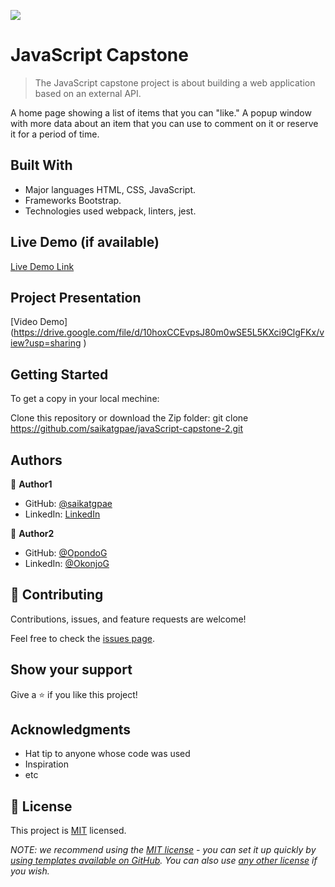 ![](https://img.shields.io/badge/Microverse-blueviolet)

# JavaScript Capstone

> The JavaScript capstone project is about building a web application based on an external API.

A home page showing a list of items that you can "like."
A popup window with more data about an item that you can use to comment on it or reserve it for a period of time.

## Built With

- Major languages HTML, CSS, JavaScript.
- Frameworks Bootstrap.
- Technologies used webpack, linters, jest.

## Live Demo (if available)

[Live Demo Link](https://saikatgpae.github.io/javaScript-capstone-2/)

## Project Presentation
[Video Demo] (https://drive.google.com/file/d/10hoxCCEvpsJ80m0wSE5L5KXci9ClgFKx/view?usp=sharing
)

## Getting Started

To get a copy in your local mechine:

Clone this repository or download the Zip folder:
git clone https://github.com/saikatgpae/javaScript-capstone-2.git


## Authors

👤 **Author1**

- GitHub: [@saikatgpae](https://github.com/saikatgpae)
- LinkedIn: [LinkedIn](https://www.linkedin.com/in/saikat-chakraborty-25b83a216/)

👤 **Author2**

- GitHub: [@OpondoG](https://github.com/OpondoG)
- LinkedIn: [@OkonjoG](https://www.linkedin.com/in/gilbert-okonjo-2081331b9/)

## 🤝 Contributing

Contributions, issues, and feature requests are welcome!

Feel free to check the [issues page](../../issues/).

## Show your support

Give a ⭐️ if you like this project!

## Acknowledgments

- Hat tip to anyone whose code was used
- Inspiration
- etc

## 📝 License

This project is [MIT](./LICENSE) licensed.

_NOTE: we recommend using the [MIT license](https://choosealicense.com/licenses/mit/) - you can set it up quickly by [using templates available on GitHub](https://docs.github.com/en/communities/setting-up-your-project-for-healthy-contributions/adding-a-license-to-a-repository). You can also use [any other license](https://choosealicense.com/licenses/) if you wish._
